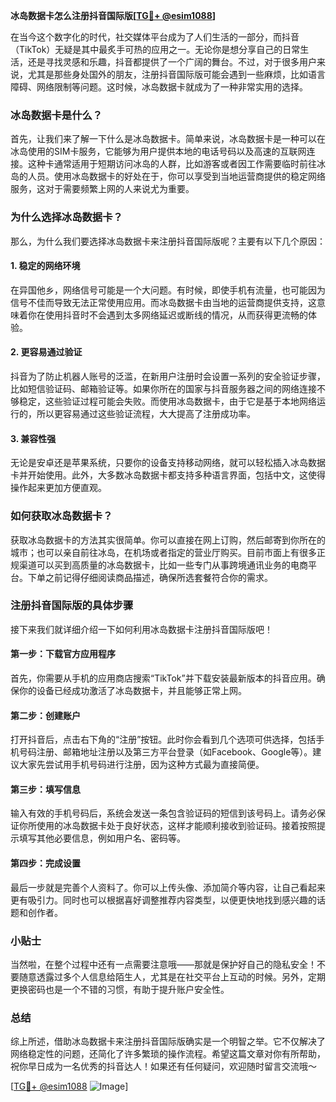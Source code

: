 **冰岛数据卡怎么注册抖音国际版[[TG💪+ @esim1088](https://t.me/s/esim1088)]**

在当今这个数字化的时代，社交媒体平台成为了人们生活的一部分，而抖音（TikTok）无疑是其中最炙手可热的应用之一。无论你是想分享自己的日常生活，还是寻找灵感和乐趣，抖音都提供了一个广阔的舞台。不过，对于很多用户来说，尤其是那些身处国外的朋友，注册抖音国际版可能会遇到一些麻烦，比如语言障碍、网络限制等问题。这时候，冰岛数据卡就成为了一种非常实用的选择。

### 冰岛数据卡是什么？

首先，让我们来了解一下什么是冰岛数据卡。简单来说，冰岛数据卡是一种可以在冰岛使用的SIM卡服务，它能够为用户提供本地的电话号码以及高速的互联网连接。这种卡通常适用于短期访问冰岛的人群，比如游客或者因工作需要临时前往冰岛的人员。使用冰岛数据卡的好处在于，你可以享受到当地运营商提供的稳定网络服务，这对于需要频繁上网的人来说尤为重要。

### 为什么选择冰岛数据卡？

那么，为什么我们要选择冰岛数据卡来注册抖音国际版呢？主要有以下几个原因：

#### 1. 稳定的网络环境

在异国他乡，网络信号可能是一个大问题。有时候，即使手机有流量，也可能因为信号不佳而导致无法正常使用应用。而冰岛数据卡由当地的运营商提供支持，这意味着你在使用抖音时不会遇到太多网络延迟或断线的情况，从而获得更流畅的体验。

#### 2. 更容易通过验证

抖音为了防止机器人账号的泛滥，在新用户注册时会设置一系列的安全验证步骤，比如短信验证码、邮箱验证等。如果你所在的国家与抖音服务器之间的网络连接不够稳定，这些验证过程可能会失败。而使用冰岛数据卡，由于它是基于本地网络运行的，所以更容易通过这些验证流程，大大提高了注册成功率。

#### 3. 兼容性强

无论是安卓还是苹果系统，只要你的设备支持移动网络，就可以轻松插入冰岛数据卡并开始使用。此外，大多数冰岛数据卡都支持多种语言界面，包括中文，这使得操作起来更加方便直观。

### 如何获取冰岛数据卡？

获取冰岛数据卡的方法其实很简单。你可以直接在网上订购，然后邮寄到你所在的城市；也可以亲自前往冰岛，在机场或者指定的营业厅购买。目前市面上有很多正规渠道可以买到高质量的冰岛数据卡，比如一些专门从事跨境通讯业务的电商平台。下单之前记得仔细阅读商品描述，确保所选套餐符合你的需求。

### 注册抖音国际版的具体步骤

接下来我们就详细介绍一下如何利用冰岛数据卡注册抖音国际版吧！

#### 第一步：下载官方应用程序

首先，你需要从手机的应用商店搜索“TikTok”并下载安装最新版本的抖音应用。确保你的设备已经成功激活了冰岛数据卡，并且能够正常上网。

#### 第二步：创建账户

打开抖音后，点击右下角的“注册”按钮。此时你会看到几个选项可供选择，包括手机号码注册、邮箱地址注册以及第三方平台登录（如Facebook、Google等）。建议大家先尝试用手机号码进行注册，因为这种方式最为直接简便。

#### 第三步：填写信息

输入有效的手机号码后，系统会发送一条包含验证码的短信到该号码上。请务必保证你所使用的冰岛数据卡处于良好状态，这样才能顺利接收到验证码。接着按照提示填写其他必要信息，例如用户名、密码等。

#### 第四步：完成设置

最后一步就是完善个人资料了。你可以上传头像、添加简介等内容，让自己看起来更有吸引力。同时也可以根据喜好调整推荐内容类型，以便更快地找到感兴趣的话题和创作者。

### 小贴士

当然啦，在整个过程中还有一点需要注意哦——那就是保护好自己的隐私安全！不要随意透露过多个人信息给陌生人，尤其是在社交平台上互动的时候。另外，定期更换密码也是一个不错的习惯，有助于提升账户安全性。

### 总结

综上所述，借助冰岛数据卡来注册抖音国际版确实是一个明智之举。它不仅解决了网络稳定性的问题，还简化了许多繁琐的操作流程。希望这篇文章对你有所帮助，祝你早日成为一名优秀的抖音达人！如果还有任何疑问，欢迎随时留言交流哦～

[[TG💪+ @esim1088](https://t.me/s/esim1088) ![Image](https://i.postimg.cc/4NQfJmqS/Snipaste-2025-05-13-00-14-12.png)]